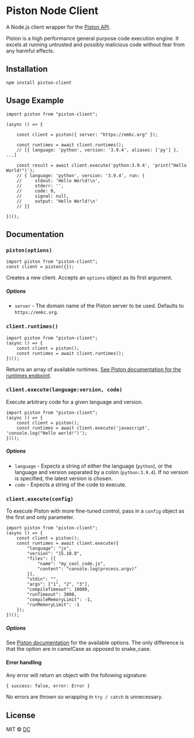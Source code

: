 # Piston Node Client

A Node.js client wrapper for the [Piston API](https://github.com/engineer-man/piston). 

Piston is a high performance general purpose code execution engine. It excels at running untrusted and possibly malicious code without fear from any harmful effects.


## Installation

```
npm install piston-client
```


## Usage Example

```
import piston from "piston-client";

(async () => {

    const client = piston({ server: "https://emkc.org" });
    
    const runtimes = await client.runtimes();
    // [{ language: 'python', version: '3.9.4', aliases: ['py'] }, ...]

    const result = await client.execute('python:3.9.4', 'print("Hello World!")');
    // { language: 'python', version: '3.9.4', run: {
    //     stdout: 'Hello World!\n',
    //     stderr: '',
    //     code: 0,
    //     signal: null,
    //     output: 'Hello World!\n'
    // }}

})();
```

## Documentation

### `piston(options)`

```
import piston from "piston-client";
const client = piston({});
```

Creates a new client. Accepts an `options` object as its first argument.

##### Options

- `server` - The domain name of the Piston server to be used. Defaults to `https://emkc.org`.

### `client.runtimes()`

```
import piston from "piston-client";
(async () => {
    const client = piston();
    const runtimes = await client.runtimes();
})();
```

Returns an array of available runtimes. [See Piston documentation for the runtimes endpoint](https://github.com/engineer-man/piston#runtimes-endpoint).

### `client.execute(language:version, code)`

Execute arbitrary code for a given language and version.

```
import piston from "piston-client";
(async () => {
    const client = piston();
    const runtimes = await client.execute('javascript', 'console.log("Hello world!")');
})();
```

##### Options

- `language` - Expects a string of either the language (`python`), or the language and version separated by a colon (`python:3.9.4`). If no version is specified, the latest version is chosen.
- `code` - Expects a string of the code to execute.

### `client.execute(config)`

To execute Piston with more fine-tuned control, pass in a `config` object as the first and only parameter.

```
import piston from "piston-client";
(async () => {
    const client = piston();
    const runtimes = await client.execute({
        "language": "js",
        "version": "15.10.0",
        "files": [{
            "name": "my_cool_code.js",
            "content": "console.log(process.argv)"
        }],
        "stdin": "",
        "args": ["1", "2", "3"],
        "compileTimeout": 10000,
        "runTimeout": 3000,
        "compileMemoryLimit": -1,
        "runMemoryLimit": -1
    });
})();
```

##### Options

See [Piston documentation](https://github.com/engineer-man/piston#execute-endpoint) for the available options. The only difference is that the option are in camelCase as opposed to snake_case.

#### Error handling

Any error will return an object with the following signature:

```
{ success: false, error: Error }
```

No errors are thrown so wrapping in `try / catch` is unnecessary.

## License

MIT © [DC](https://github.com/dthree)